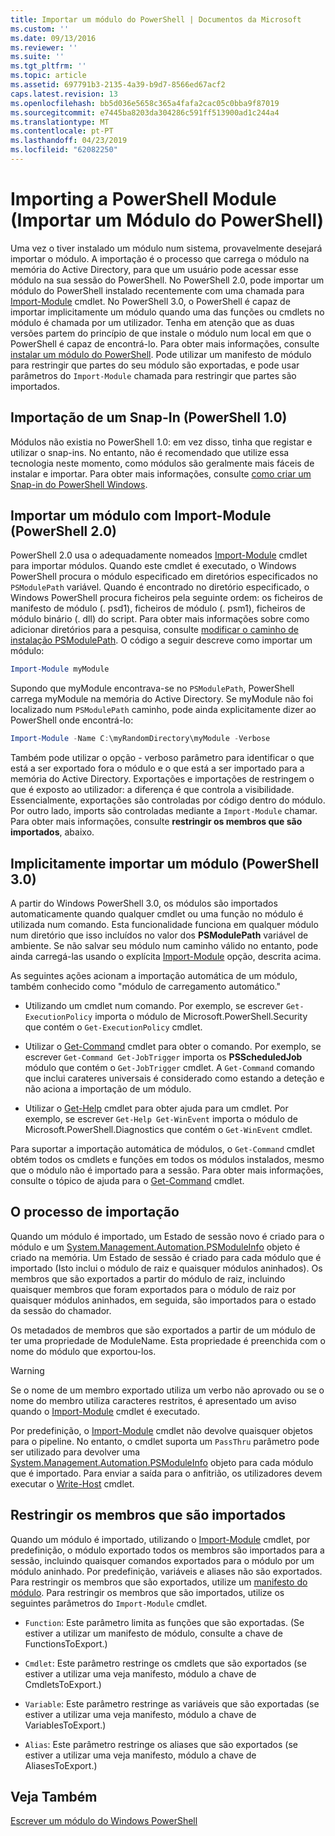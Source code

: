 ```yaml
---
title: Importar um módulo do PowerShell | Documentos da Microsoft
ms.custom: ''
ms.date: 09/13/2016
ms.reviewer: ''
ms.suite: ''
ms.tgt_pltfrm: ''
ms.topic: article
ms.assetid: 697791b3-2135-4a39-b9d7-8566ed67acf2
caps.latest.revision: 13
ms.openlocfilehash: bb5d036e5658c365a4fafa2cac05c0bba9f87019
ms.sourcegitcommit: e7445ba8203da304286c591ff513900ad1c244a4
ms.translationtype: MT
ms.contentlocale: pt-PT
ms.lasthandoff: 04/23/2019
ms.locfileid: "62082250"
---
```

# <a name="importing-a-powershell-module"></a>Importing a PowerShell Module (Importar um Módulo do PowerShell)

Uma vez o tiver instalado um módulo num sistema, provavelmente desejará importar o módulo. A importação é o processo que carrega o módulo na memória do Active Directory, para que um usuário pode acessar esse módulo na sua sessão do PowerShell. No PowerShell 2.0, pode importar um módulo do PowerShell instalado recentemente com uma chamada para [Import-Module](/powershell/module/Microsoft.PowerShell.Core/Import-Module) cmdlet. No PowerShell 3.0, o PowerShell é capaz de importar implicitamente um módulo quando uma das funções ou cmdlets no módulo é chamada por um utilizador. Tenha em atenção que as duas versões partem do princípio de que instale o módulo num local em que o PowerShell é capaz de encontrá-lo. Para obter mais informações, consulte [instalar um módulo do PowerShell](./installing-a-powershell-module.md). Pode utilizar um manifesto de módulo para restringir que partes do seu módulo são exportadas, e pode usar parâmetros do `Import-Module` chamada para restringir que partes são importados.

## <a name="importing-a-snap-in-powershell-10"></a>Importação de um Snap-In (PowerShell 1.0)

Módulos não existia no PowerShell 1.0: em vez disso, tinha que registar e utilizar o snap-ins. No entanto, não é recomendado que utilize essa tecnologia neste momento, como módulos são geralmente mais fáceis de instalar e importar. Para obter mais informações, consulte [como criar um Snap-in do PowerShell Windows](../cmdlet/how-to-create-a-windows-powershell-snap-in.md).

## <a name="importing-a-module-with-import-module-powershell-20"></a>Importar um módulo com Import-Module (PowerShell 2.0)

PowerShell 2.0 usa o adequadamente nomeados [Import-Module](/powershell/module/Microsoft.PowerShell.Core/Import-Module) cmdlet para importar módulos. Quando este cmdlet é executado, o Windows PowerShell procura o módulo especificado em diretórios especificados no `PSModulePath` variável. Quando é encontrado no diretório especificado, o Windows PowerShell procura ficheiros pela seguinte ordem: os ficheiros de manifesto de módulo (. psd1), ficheiros de módulo (. psm1), ficheiros de módulo binário (. dll) do script. Para obter mais informações sobre como adicionar diretórios para a pesquisa, consulte [modificar o caminho de instalação PSModulePath](./modifying-the-psmodulepath-installation-path.md). O código a seguir descreve como importar um módulo:

```powershell
Import-Module myModule
```

Supondo que myModule encontrava-se no `PSModulePath`, PowerShell carrega myModule na memória do Active Directory. Se myModule não foi localizado num `PSModulePath` caminho, pode ainda explicitamente dizer ao PowerShell onde encontrá-lo:

```powershell
Import-Module -Name C:\myRandomDirectory\myModule -Verbose
```

Também pode utilizar o opção - verboso parâmetro para identificar o que está a ser exportado fora o módulo e o que está a ser importado para a memória do Active Directory. Exportações e importações de restringem o que é exposto ao utilizador: a diferença é que controla a visibilidade. Essencialmente, exportações são controladas por código dentro do módulo. Por outro lado, imports são controladas mediante a `Import-Module` chamar. Para obter mais informações, consulte **restringir os membros que são importados**, abaixo.

## <a name="implicitly-importing-a-module-powershell-30"></a>Implicitamente importar um módulo (PowerShell 3.0)

A partir do Windows PowerShell 3.0, os módulos são importados automaticamente quando qualquer cmdlet ou uma função no módulo é utilizada num comando. Esta funcionalidade funciona em qualquer módulo num diretório que isso incluídos no valor dos **PSModulePath** variável de ambiente. Se não salvar seu módulo num caminho válido no entanto, pode ainda carregá-las usando o explícita [Import-Module](/powershell/module/Microsoft.PowerShell.Core/Import-Module) opção, descrita acima.

As seguintes ações acionam a importação automática de um módulo, também conhecido como "módulo de carregamento automático."

- Utilizando um cmdlet num comando. Por exemplo, se escrever `Get-ExecutionPolicy` importa o módulo de Microsoft.PowerShell.Security que contém o `Get-ExecutionPolicy` cmdlet.

- Utilizar o [Get-Command](/powershell/module/Microsoft.PowerShell.Core/Get-Command) cmdlet para obter o comando.  Por exemplo, se escrever `Get-Command Get-JobTrigger` importa os **PSScheduledJob** módulo que contém o `Get-JobTrigger` cmdlet. A `Get-Command` comando que inclui carateres universais é considerado como estando a deteção e não aciona a importação de um módulo.

- Utilizar o [Get-Help](/powershell/module/Microsoft.PowerShell.Core/Get-Help) cmdlet para obter ajuda para um cmdlet. Por exemplo, se escrever `Get-Help Get-WinEvent` importa o módulo de Microsoft.PowerShell.Diagnostics que contém o `Get-WinEvent` cmdlet.

Para suportar a importação automática de módulos, o `Get-Command` cmdlet obtém todos os cmdlets e funções em todos os módulos instalados, mesmo que o módulo não é importado para a sessão. Para obter mais informações, consulte o tópico de ajuda para o [Get-Command](/powershell/module/Microsoft.PowerShell.Core/Get-Command) cmdlet.

## <a name="the-importing-process"></a>O processo de importação

Quando um módulo é importado, um Estado de sessão novo é criado para o módulo e um [System.Management.Automation.PSModuleInfo](/dotnet/api/System.Management.Automation.PSModuleInfo) objeto é criado na memória. Um Estado de sessão é criado para cada módulo que é importado (Isto inclui o módulo de raiz e quaisquer módulos aninhados). Os membros que são exportados a partir do módulo de raiz, incluindo quaisquer membros que foram exportados para o módulo de raiz por quaisquer módulos aninhados, em seguida, são importados para o estado da sessão do chamador.

Os metadados de membros que são exportados a partir de um módulo de ter uma propriedade de ModuleName. Esta propriedade é preenchida com o nome do módulo que exportou-los.

> [!WARNING]
> Se o nome de um membro exportado utiliza um verbo não aprovado ou se o nome do membro utiliza caracteres restritos, é apresentado um aviso quando o [Import-Module](/powershell/module/Microsoft.PowerShell.Core/Import-Module) cmdlet é executado.

Por predefinição, o [Import-Module](/powershell/module/Microsoft.PowerShell.Core/Import-Module) cmdlet não devolve quaisquer objetos para o pipeline. No entanto, o cmdlet suporta um `PassThru` parâmetro pode ser utilizado para devolver uma [System.Management.Automation.PSModuleInfo](/dotnet/api/System.Management.Automation.PSModuleInfo) objeto para cada módulo que é importado. Para enviar a saída para o anfitrião, os utilizadores devem executar o [Write-Host](/powershell/module/Microsoft.PowerShell.Utility/Write-Host) cmdlet.

## <a name="restricting--the-members-that-are-imported"></a>Restringir os membros que são importados

Quando um módulo é importado, utilizando o [Import-Module](/powershell/module/Microsoft.PowerShell.Core/Import-Module) cmdlet, por predefinição, o módulo exportado todos os membros são importados para a sessão, incluindo quaisquer comandos exportados para o módulo por um módulo aninhado. Por predefinição, variáveis e aliases não são exportados. Para restringir os membros que são exportados, utilize um [manifesto do módulo](./how-to-write-a-powershell-module-manifest.md). Para restringir os membros que são importados, utilize os seguintes parâmetros do `Import-Module` cmdlet.

- `Function`: Este parâmetro limita as funções que são exportadas. (Se estiver a utilizar um manifesto de módulo, consulte a chave de FunctionsToExport.)

- `Cmdlet`: Este parâmetro restringe os cmdlets que são exportados (se estiver a utilizar uma veja manifesto, módulo a chave de CmdletsToExport.)

- `Variable`: Este parâmetro restringe as variáveis que são exportadas (se estiver a utilizar uma veja manifesto, módulo a chave de VariablesToExport.)

- `Alias`: Este parâmetro restringe os aliases que são exportados (se estiver a utilizar uma veja manifesto, módulo a chave de AliasesToExport.)

## <a name="see-also"></a>Veja Também

[Escrever um módulo do Windows PowerShell](./writing-a-windows-powershell-module.md)
